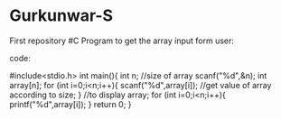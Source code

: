 # Gurkunwar-S
First repository
#C Program to get the array input form user:

code:

#include<stdio.h>
int main(){
int n; //size of array
scanf("%d",&n);
int array[n];
for (int i=0;i<n;i++){
scanf("%d",array[i]); //get value of array according to size;
}
//to display array;
for (int i=0;i<n;i++){
printf("%d",array[i]);
}
return 0;
}
